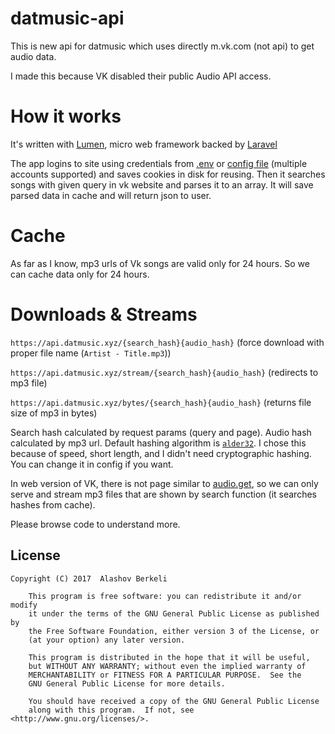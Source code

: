 # datmusic-api

This is new api for datmusic which uses directly m.vk.com (not api) to get audio data.

I made this because VK disabled their public Audio API access.
 
# How it works
It's written with [Lumen](https://lumen.laravel.com), micro web framework backed by [Laravel](https://laravel.com)
  
The app logins to site using credentials from [.env](.env.example) or [config file](config/app.php#L20) (multiple accounts supported) and saves cookies in disk for reusing.
Then it searches songs with given query in vk website and parses it to an array. It will save parsed data in cache and will return json to user.

# Cache

As far as I know, mp3 urls of Vk songs are valid only for 24 hours. So we can cache data only for 24 hours.

# Downloads & Streams

`https://api.datmusic.xyz/{search_hash}{audio_hash}` (force download with proper file name (`Artist - Title.mp3`))

`https://api.datmusic.xyz/stream/{search_hash}{audio_hash}` (redirects to mp3 file)

`https://api.datmusic.xyz/bytes/{search_hash}{audio_hash}` (returns file size of mp3 in bytes)

Search hash calculated by request params (query and page).
Audio hash calculated by mp3 url.
Default hashing algorithm is [`alder32`](https://en.wikipedia.org/wiki/Adler-32). I chose this because of speed, short length, and I didn't need cryptographic hashing. You can change it in config if you want.

In web version of VK, there is not page similar to [audio.get](https://vk.com/dev/audio.get), so we can only serve and stream mp3 files that are shown by search function (it searches hashes from cache). 


Please browse code to understand more. 

## License

    Copyright (C) 2017  Alashov Berkeli

        This program is free software: you can redistribute it and/or modify
        it under the terms of the GNU General Public License as published by
        the Free Software Foundation, either version 3 of the License, or
        (at your option) any later version.

        This program is distributed in the hope that it will be useful,
        but WITHOUT ANY WARRANTY; without even the implied warranty of
        MERCHANTABILITY or FITNESS FOR A PARTICULAR PURPOSE.  See the
        GNU General Public License for more details.

        You should have received a copy of the GNU General Public License
        along with this program.  If not, see <http://www.gnu.org/licenses/>.